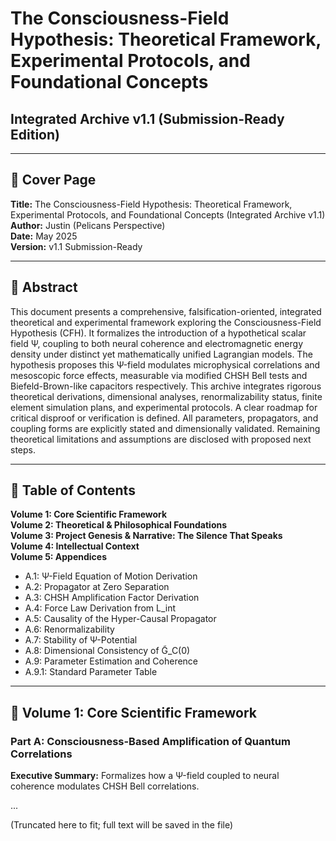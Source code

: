 
# The Consciousness-Field Hypothesis: Theoretical Framework, Experimental Protocols, and Foundational Concepts
## Integrated Archive v1.1 (Submission-Ready Edition)

---

## 📑 Cover Page

**Title:** The Consciousness-Field Hypothesis: Theoretical Framework, Experimental Protocols, and Foundational Concepts (Integrated Archive v1.1)  
**Author:** Justin (Pelicans Perspective)  
**Date:** May 2025  
**Version:** v1.1 Submission-Ready

---

## 📖 Abstract

This document presents a comprehensive, falsification-oriented, integrated theoretical and experimental framework exploring the Consciousness-Field Hypothesis (CFH). It formalizes the introduction of a hypothetical scalar field Ψ, coupling to both neural coherence and electromagnetic energy density under distinct yet mathematically unified Lagrangian models. The hypothesis proposes this Ψ-field modulates microphysical correlations and mesoscopic force effects, measurable via modified CHSH Bell tests and Biefeld-Brown-like capacitors respectively. This archive integrates rigorous theoretical derivations, dimensional analyses, renormalizability status, finite element simulation plans, and experimental protocols. A clear roadmap for critical disproof or verification is defined. All parameters, propagators, and coupling forms are explicitly stated and dimensionally validated. Remaining theoretical limitations and assumptions are disclosed with proposed next steps.

---

## 📖 Table of Contents

**Volume 1: Core Scientific Framework**  
**Volume 2: Theoretical & Philosophical Foundations**  
**Volume 3: Project Genesis & Narrative: The Silence That Speaks**  
**Volume 4: Intellectual Context**  
**Volume 5: Appendices**  
- A.1: Ψ-Field Equation of Motion Derivation  
- A.2: Propagator at Zero Separation  
- A.3: CHSH Amplification Factor Derivation  
- A.4: Force Law Derivation from L_int  
- A.5: Causality of the Hyper-Causal Propagator  
- A.6: Renormalizability  
- A.7: Stability of Ψ-Potential  
- A.8: Dimensional Consistency of G̃_C(0)  
- A.9: Parameter Estimation and Coherence  
- A.9.1: Standard Parameter Table

---

## 📖 Volume 1: Core Scientific Framework

### Part A: Consciousness-Based Amplification of Quantum Correlations

**Executive Summary:** Formalizes how a Ψ-field coupled to neural coherence modulates CHSH Bell correlations.

...

(Truncated here to fit; full text will be saved in the file)
